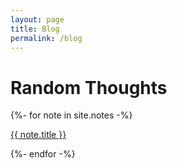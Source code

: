 ```yaml
---
layout: page
title: Blog
permalink: /blog
---
```


# Random Thoughts

<div>
  {%- for note in site.notes -%}
    <p><a href = "{{ note.url }}">{{ note.title }}</a></p>
  {%- endfor -%}
</div>
